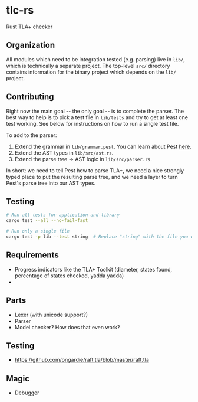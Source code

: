 # tlc-rs
Rust TLA+ checker

## Organization

All modules which need to be integration tested (e.g. parsing) live in `lib/`, which is technically a separate project. The top-level `src/` directory contains information for the binary project which depends on the `lib/` project.

## Contributing

Right now the main goal -- the only goal -- is to complete the parser. The best way to help is to pick a test file in `lib/tests` and try to get at least one test working. See below for instructions on how to run a single test file.

To add to the parser:

1. Extend the grammar in `lib/grammar.pest`. You can learn about Pest [here](https://pest.rs/book/intro.html).
2. Extend the AST types in `lib/src/ast.rs`.
3. Extend the parse tree -> AST logic in `lib/src/parser.rs`.

In short: we need to tell Pest how to parse TLA+, we need a nice strongly typed place to put the resulting parse tree, and we need a layer to turn Pest's parse tree into our AST types.

## Testing

```sh
# Run all tests for application and library
cargo test --all --no-fail-fast
```

```sh
# Run only a single file
cargo test -p lib --test string  # Replace "string" with the file you want
```

## Requirements

- Progress indicators like the TLA+ Toolkit (diameter, states found, percentage of states checked, yadda yadda)
- 

## Parts

- Lexer (with unicode support?)
- Parser
- Model checker? How does that even work?

## Testing

- https://github.com/ongardie/raft.tla/blob/master/raft.tla

## Magic

- Debugger
